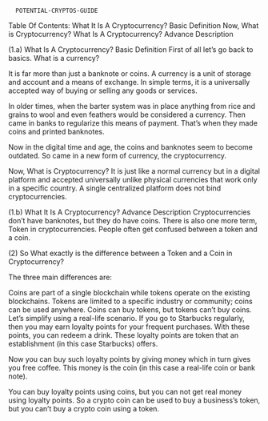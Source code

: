      POTENTIAL-CRYPTOS-GUIDE

Table Of Contents:
What It Is A Cryptocurrency? 
Basic Definition
Now, What is Cryptocurrency?
What Is A Cryptocurrency? Advance Description

(1.a) What Is A Cryptocurrency? Basic Definition
First of all let’s go back to basics. What is a currency?

It is far more than just a banknote or coins. A currency is a unit of storage and account and a means of exсhаnge. In simple terms, it is a universally accepted way of buying or selling any goods or services.

In older times, when the barter system was in place anything from rice and grains to wool and even feathers would be considered a currency. Then came in banks to regularize this means of payment. That’s when they made coins and printed banknotes.

Now in the digital time and age, the coins and banknotes seem to become outdated. So came in a new form of currency, the cryptocurrency.

Now, What is Cryptocurrency?
It is just like a normal currency but in a digital platform and accepted universally unlike physical currencies that work only in a specific country. A single centralized platform does not bind cryptocurrencies.

(1.b) What It Is A Cryptocurrency? Advance Description
Cryptocurrencies don’t have banknotes, but they do have coins. There is also one more term, Token in cryptocurrencies. People often get confused between a token and a coin.



(2) So What exactly is the difference between a Token and a Coin in Cryptocurrency?

The three main differences are:

Coins are part of a single blockchain while tokens operate on the existing blockchains.
Tokens are limited to a specific industry or community; coins can be used anywhere.
Coins can buy tokens, but tokens can’t buy coins.
Let’s simplify using a real-life scenario. If you go to Starbucks regularly, then you may earn loyalty points for your frequent purchases. With these points, you can redeem a drink. These loyalty points are token that an establishment (in this case Starbucks) offers.

Now you can buy such loyalty points by giving money which in turn gives you free coffee. This money is the coin (in this case a real-life coin or bank note).

You can buy loyalty points using coins, but you can not get real money using loyalty points. So a crypto coin can be used to buy a business’s token, but you can’t buy a crypto coin using a token.
